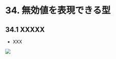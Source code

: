# 34. 無効値を表現できる型

## 34.1 XXXXX
- XXX
	
![](https://raw.githubusercontent.com/Siv3D/siv3d.site.resource/main/2025/tutorial2/optional/1.png)

```cpp

```

